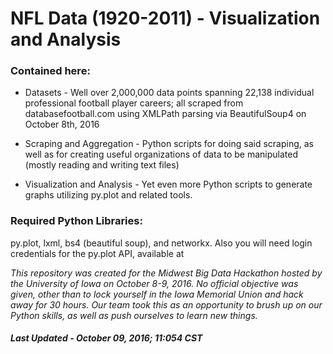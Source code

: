 # NFL Data (1920-2011) - Visualization and Analysis

### Contained here:

* Datasets - Well over 2,000,000 data points spanning 22,138 individual professional football player careers; all scraped from         databasefootball.com using XMLPath parsing via BeautifulSoup4 on October 8th, 2016
  
* Scraping and Aggregation - Python scripts for doing said scraping, as well as for creating useful organizations of data to be manipulated (mostly reading and writing text files)
  
* Visualization and Analysis - Yet even more Python scripts to generate graphs utilizing py.plot and related tools.
  
  
  
### Required Python Libraries:
py.plot, lxml, bs4 (beautiful soup), and networkx. Also you will need login credentials for the py.plot API, available at 



_This repository was created for the Midwest Big Data Hackathon hosted by the University of Iowa on October 8-9, 2016. No official objective was given, other than to lock yourself in the Iowa Memorial Union and hack away for 30 hours. Our team took this as an opportunity to brush up on our Python skills, as well as push ourselves to learn new things._

##### Last Updated - October 09, 2016; 11:054 CST 

